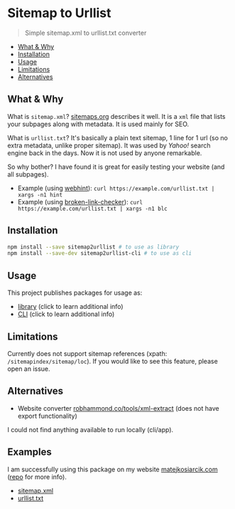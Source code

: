 # Sitemap to Urllist

> Simple sitemap.xml to urllist.txt converter

<!-- toc -->

- [What & Why](#what--why)
- [Installation](#installation)
- [Usage](#usage)
- [Limitations](#limitations)
- [Alternatives](#alternatives)

<!-- tocstop -->

## What & Why

What is `sitemap.xml`?
[sitemaps.org](https://www.sitemaps.org/protocol.html) describes it well.
It is a `xml` file that lists your subpages along with metadata.
It is used mainly for SEO.

What is `urllist.txt`?
It's basically a plain text sitemap, 1 line for 1 url (so no extra metadata,
unlike proper sitemap).
It was used by *Yahoo!* search engine back in the days.
Now it is not used by anyone remarkable.

So why bother?
I have found it is great for easily testing your website (and all subpages).

- Example (using [webhint](https://github.com/webhintio/hint#readme)):
  `curl https://example.com/urllist.txt | xargs -n1 hint`
- Example (using [broken-link-checker](https://github.com/stevenvachon/broken-link-checker#readme)):
  `curl https://example.com/urllist.txt | xargs -n1 blc`

## Installation

```sh
npm install --save sitemap2urllist # to use as library
npm install --save-dev sitemap2urllist-cli # to use as cli
```

## Usage

This project publishes packages for usage as:

- [library](./lib/README.md) (click to learn additional info)
- [CLI](./cli/README.md) (click to learn additional info)

## Limitations

Currently does not support sitemap references
(xpath: `/sitemapindex/sitemap/loc`).
If you would like to see this feature, please open an issue.

## Alternatives

- Website converter
  [robhammond.co/tools/xml-extract](https://robhammond.co/tools/xml-extract)
  (does not have export functionality)

I could not find anything available to run locally (cli/app).

## Examples

I am successfully using this package on my website
[matejkosiarcik.com](https://matejkosiarcik.com)
\([repo](https://github.com/matejkosiarcik/web) for more info\).

- [sitemap.xml](https://matejkosiarcik.com/sitemap.xml)
- [urllist.txt](https://matejkosiarcik.com/urllist.txt)
